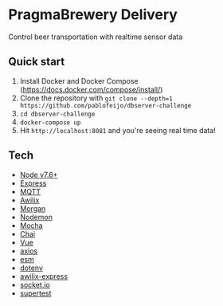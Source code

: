 # PragmaBrewery Delivery

Control beer transportation with realtime sensor data

## Quick start

1. Install Docker and Docker Compose (https://docs.docker.com/compose/install/)
2. Clone the repository with `git clone --depth=1 https://github.com/pablofeijo/dbserver-challenge`
3. `cd dbserver-challenge`
4. `docker-compose up`
5. Hit `http://localhost:8081` and you're seeing real time data!

## Tech

- [Node v7.6+](http://nodejs.org/)
- [Express](https://npmjs.com/package/express)
- [MQTT](https://www.npmjs.com/package/mqtt)
- [Awilix](https://www.npmjs.com/package/awilix)
- [Morgan](https://www.npmjs.com/package/morgan)
- [Nodemon](https://www.npmjs.com/package/nodemon)
- [Mocha](https://www.npmjs.com/package/mocha)
- [Chai](https://www.npmjs.com/package/chai)
- [Vue](https://www.npmjs.com/package/vue)
- [axios](https://www.npmjs.com/package/axios)
- [esm](https://www.npmjs.com/package/esm)
- [dotenv](https://www.npmjs.com/package/esm)
- [awilix-express](https://www.npmjs.com/package/esm)
- [socket.io](https://www.npmjs.com/package/socket.io)
- [supertest](https://www.npmjs.com/package/supertest)
